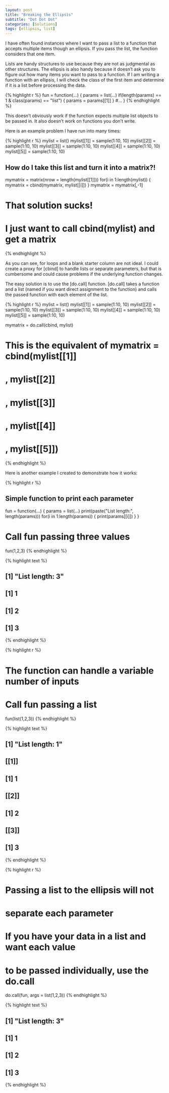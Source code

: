 ```yaml
---
layout: post
title: "Breaking the Ellipsis"
subtitle: "Dot Dot Dot"
categories: [Solutions]
tags: [ellipsis, list]
---
```



I have often found instances where I want to pass a list to a function that accepts multiple items though an ellipsis. If you pass the list, the function considers that one item.

Lists are handy structures to use because they are not as judgmental as other structures. The ellipsis is also handy because it doesn’t ask you to figure out how many items you want to pass to a function. If I am writing a function with an ellipsis, I will check the class of the first item and determine if it is a list before processing the data.


{% highlight r %}
fun = function(...) {
  params = list(...)
  if(length(params) == 1 & class(params) == "list") {
    params = params[[1]]
  }
  #...
}
{% endhighlight %}

This doesn’t obviously work if the function expects multiple list objects to be passed in. It also doesn’t work on functions you don’t write.

Here is an example problem I have run into many times:


{% highlight r %}
mylist = list()
mylist[[1]] = sample(1:10, 10)
mylist[[2]] = sample(1:10, 10)
mylist[[3]] = sample(1:10, 10)
mylist[[4]] = sample(1:10, 10)
mylist[[5]] = sample(1:10, 10)
 
## How do I take this list and turn it into a matrix?!
mymatrix = matrix(nrow = length(mylist[[1]]))
for(i in 1:length(mylist)) {
  mymatrix = cbind(mymatrix, mylist[[i]])
}
mymatrix = mymatrix[,-1]
 
# That solution sucks!
# I just want to call cbind(mylist) and get a matrix
{% endhighlight %}

As you can see, for loops and a blank starter column are not ideal. I could create a proxy for [cbind] to handle lists or separate parameters, but that is cumbersome and could cause problems if the underlying function changes.

The easy solution is to use the [do.call] function. [do.call] takes a function and a list (named if you want direct assignment to the function) and calls the passed function with each element of the list.


{% highlight r %}
mylist = list()
mylist[[1]] = sample(1:10, 10)
mylist[[2]] = sample(1:10, 10)
mylist[[3]] = sample(1:10, 10)
mylist[[4]] = sample(1:10, 10)
mylist[[5]] = sample(1:10, 10)
 
mymatrix = do.call(cbind, mylist)
 
# This is the equivalent of mymatrix = cbind(mylist[[1]]
#  , mylist[[2]]
#  , mylist[[3]]
#  , mylist[[4]]
#  , mylist[[5]])
{% endhighlight %}

Here is another example I created to demonstrate how it works:


{% highlight r %}
## Simple function to print each parameter
fun = function(...) {
 params = list(...)
 print(paste("List length:", length(params)))
 for(i in 1:length(params)) {
   print(params[[i]])
 }
}
# Call fun passing three values
fun(1,2,3)
{% endhighlight %}



{% highlight text %}
## [1] "List length: 3"
## [1] 1
## [1] 2
## [1] 3
{% endhighlight %}



{% highlight r %}
# The function can handle a variable number of inputs
 
# Call fun passing a list
fun(list(1,2,3))
{% endhighlight %}



{% highlight text %}
## [1] "List length: 1"
## [[1]]
## [1] 1
## 
## [[2]]
## [1] 2
## 
## [[3]]
## [1] 3
{% endhighlight %}



{% highlight r %}
# Passing a list to the ellipsis will not
# separate each parameter
 
# If you have your data in a list and want each value
# to be passed individually, use the do.call
 
do.call(fun, args = list(1,2,3))
{% endhighlight %}



{% highlight text %}
## [1] "List length: 3"
## [1] 1
## [1] 2
## [1] 3
{% endhighlight %}
